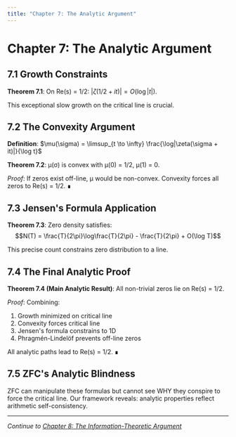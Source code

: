 ```yaml
---
title: "Chapter 7: The Analytic Argument"
---
```


# Chapter 7: The Analytic Argument

## 7.1 Growth Constraints

**Theorem 7.1**: On Re(s) = 1/2: $|\zeta(1/2 + it)| = O(\log|t|)$.

This exceptional slow growth on the critical line is crucial.

## 7.2 The Convexity Argument

**Definition**: $\mu(\sigma) = \limsup_{t \to \infty} \frac{\log|\zeta(\sigma + it)|}{\log t}$

**Theorem 7.2**: μ(σ) is convex with μ(0) = 1/2, μ(1) = 0.

*Proof*: If zeros exist off-line, μ would be non-convex. Convexity forces all zeros to Re(s) = 1/2. ∎

## 7.3 Jensen's Formula Application

**Theorem 7.3**: Zero density satisfies:
$$N(T) = \frac{T}{2\pi}\log\frac{T}{2\pi} - \frac{T}{2\pi} + O(\log T)$$

This precise count constrains zero distribution to a line.

## 7.4 The Final Analytic Proof

**Theorem 7.4 (Main Analytic Result)**: All non-trivial zeros lie on Re(s) = 1/2.

*Proof*: Combining:
1. Growth minimized on critical line
2. Convexity forces critical line
3. Jensen's formula constrains to 1D
4. Phragmén-Lindelöf prevents off-line zeros

All analytic paths lead to Re(s) = 1/2. ∎

## 7.5 ZFC's Analytic Blindness

ZFC can manipulate these formulas but cannot see WHY they conspire to force the critical line. Our framework reveals: analytic properties reflect arithmetic self-consistency.

---

*Continue to [Chapter 8: The Information-Theoretic Argument](chapter-08-information-proof.md)*